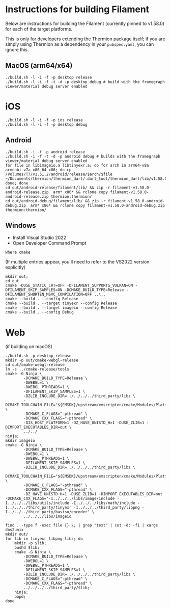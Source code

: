 # Instructions for building Filament

Below are instructions for building the Filament (currently pinned to v1.58.0) for each of the target platforms.

This is only for developers extending the Thermion package itself; if you are simply using Thermion as a dependency in your `pubspec.yaml`, you can ignore this.

## MacOS (arm64/x64)

```
./build.sh -l -i -f -p desktop release
./build.sh -l -i -f -t -d -p desktop debug # build with the framegraph viewer/material debug server enabled
```

# iOS

```
./build.sh -l -i -f -p ios release
./build.sh -l -i -f -p desktop debug 
```

## Android

```
./build.sh -i -f -p android release
./build.sh -i -f -t -d -p android debug # builds with the framegraph viewer/material debug server enabled
for file in libimageio.a libtinyexr.a; do for arch in arm64-v8a armeabi-v7a x86_64 x86; do cp /Volumes/T7/v1.51.2/android/release/$arch/$file ~/Documents/thermion/thermion_dart/.dart_tool/thermion_dart/lib/v1.58.0/android/debug/$arch/; done; done
cd out/android-release/filament/lib/ && zip -r filament-v1.58.0-android-release.zip  arm* x86* && rclone copy filament-v1.58.0-android-release.zip thermion:thermion/
cd out/android-debug/filament/lib/ && zip -r filament-v1.58.0-android-debug.zip  arm* x86* && rclone copy filament-v1.58.0-android-debug.zip thermion:thermion/ 
```

## Windows

- Install Visual Studio 2022
- Open Developer Command Prompt 

```
where cmake
```

(If multiple entries appear, you'll need to refer to the VS2022 version explicitly)


```
mkdir out; 
cd out
cmake -DUSE_STATIC_CRT=OFF -DFILAMENT_SUPPORTS_VULKAN=ON -DFILAMENT_SKIP_SAMPLES=ON -DCMAKE_BUILD_TYPE=Release -DFILAMENT_SHORTEN_MSVC_COMPILATION=OFF ..\..
cmake --build . --config Release
cmake --build . --target tinyexr --config Release
cmake --build . --target imageio --config Release
cmake --build . --config Debug
```

# Web

(if building on macOS)

```
./build.sh -p desktop release
mkdir -p out/cmake-webgl-release
cd out/cmake-webgl-release
ln -s ../cmake-release/tools
cmake -G Ninja \
        -DCMAKE_BUILD_TYPE=Release \
        -DWEBGL=1 \
        -DWEBGL_PTHREADS=1 \
        -DFILAMENT_SKIP_SAMPLES=1 \
        -DZLIB_INCLUDE_DIR=../../../../third_party/libz \
        -DCMAKE_TOOLCHAIN_FILE="${EMSDK}/upstream/emscripten/cmake/Modules/Platform/Emscripten.cmake" \
        -DCMAKE_C_FLAGS="-pthread" \
        -DCMAKE_CXX_FLAGS="-pthread" \
        -DIS_HOST_PLATFORM=1 -DZ_HAVE_UNISTD_H=1 -DUSE_ZLIB=1 -DIMPORT_EXECUTABLES_DIR=out \
        ../../ 
ninja;
mkdir imageio
cmake -G Ninja \                                                         
        -DCMAKE_BUILD_TYPE=Release \
        -DWEBGL=1 \
        -DWEBGL_PTHREADS=1 \
        -DFILAMENT_SKIP_SAMPLES=1 \
        -DZLIB_INCLUDE_DIR=../../../../third_party/libz \
        -DCMAKE_TOOLCHAIN_FILE="${EMSDK}/upstream/emscripten/cmake/Modules/Platform/Emscripten.cmake" \
        -DCMAKE_C_FLAGS="-pthread" \
        -DCMAKE_CXX_FLAGS="-pthread" \
        -DZ_HAVE_UNISTD_H=1 -DUSE_ZLIB=1 -DIMPORT_EXECUTABLES_DIR=out -DCMAKE_CXX_FLAGS="-I../../../libs/image/include -I../../../libs/utils/include -I../../../libs/math/include -I../../../third_party/tinyexr -I../../../third_party/libpng -I../../../third_party/basisu/encoder" \
        ../../../libs/imageio

find . -type f -exec file {} \; | grep "text" | cut -d: -f1 | xargs dos2unix
mkdir out/
for lib in tinyexr libpng libz; do 
    mkdir -p $lib;
    pushd $lib;
    cmake -G Ninja \
        -DCMAKE_BUILD_TYPE=Release \
        -DWEBGL=1 \
        -DWEBGL_PTHREADS=1 \
        -DFILAMENT_SKIP_SAMPLES=1 \
        -DZLIB_INCLUDE_DIR=../../../../third_party/libz \
        -DCMAKE_C_FLAGS="-pthread" \
        -DCMAKE_CXX_FLAGS="-pthread" \
        ../../../../third_party/$lib;
    ninja;
    popd; 
done
